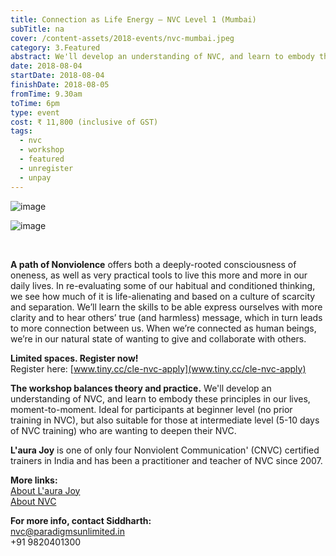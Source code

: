 ```yaml
---
title: Connection as Life Energy – NVC Level 1 (Mumbai)
subTitle: na
cover: /content-assets/2018-events/nvc-mumbai.jpeg
category: 3.Featured
abstract: We'll develop an understanding of NVC, and learn to embody these principles in our lives, moment-to-moment.
date: 2018-08-04
startDate: 2018-08-04
finishDate: 2018-08-05
fromTime: 9.30am
toTime: 6pm
type: event
cost: ₹ 11,800 (inclusive of GST)
tags:
  - nvc
  - workshop
  - featured
  - unregister
  - unpay
---
```


![image](/content-assets/2018-events/1_800X1200.jpeg)

![image](/content-assets/2018-events/2_800X1200.jpeg)

&nbsp;

**A path of Nonviolence** offers both a deeply-rooted consciousness of oneness, as well as very practical tools to live this more and more in our daily lives. In re-evaluating some of our habitual and conditioned thinking, we see how much of it is life-alienating and based on a culture of scarcity and separation. We’ll learn the skills to be able express ourselves with more clarity and to hear others’ true (and harmless) message, which in turn leads to more connection between us. When we’re connected as human beings, we’re in our natural state of wanting to give and collaborate with others.

**Limited spaces. Register now!** <br /> Register here: [www.tiny.cc/cle-nvc-apply](www.tiny.cc/cle-nvc-apply)

**The workshop balances theory and practice.** We'll develop an understanding of NVC, and learn to embody these principles in our lives, moment-to-moment. Ideal for participants at beginner level (no prior training in NVC), but also suitable for those at intermediate level (5-10 days of NVC training) who are wanting to deepen their NVC.

**L'aura Joy** is one of only four Nonviolent Communication' (CNVC) certified trainers in India and has been a practitioner and teacher of NVC since 2007.

**More links:** <br /> [About L'aura Joy](/laura-joy) <br /> [About NVC](/nonviolent-communication)
  
**For more info, contact Siddharth:** <br /> nvc@paradigmsunlimited.in <br /> +91 9820401300